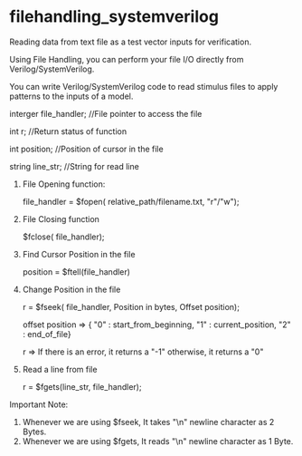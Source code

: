 # filehandling_systemverilog
Reading data from text file as a test vector inputs for verification.

Using File Handling, you can perform your file I/O directly from Verilog/SystemVerilog. 

You can write Verilog/SystemVerilog code to read stimulus files to apply patterns to the inputs of a model.

interger file_handler;      //File pointer to access the file

int r;                      //Return status of function

int position;               //Position of cursor in the file

string line_str;            //String for read line

1. File Opening function:

    file_handler = $fopen( relative_path/filename.txt, "r"/"w");

2. File Closing function

    $fclose( file_handler);

3. Find Cursor Position in the file

    position = $ftell(file_handler)

4. Change Position in the file

    r = $fseek( file_handler, Position in bytes, Offset position);

    offset position => { "0" : start_from_beginning, "1" : current_position, "2" : end_of_file}

    r => If there is an error, it returns a "-1" otherwise, it returns a "0"

5. Read a line from file

    r = $fgets(line_str, file_handler);

Important Note:
1) Whenever we are using $fseek, It takes "\n" newline character as 2 Bytes.
2) Whenever we are using $fgets, It reads "\n" newline character as 1 Byte.



